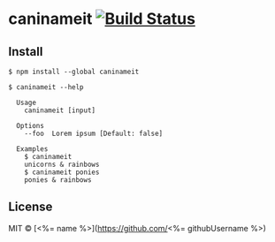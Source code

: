 # caninameit [![Build Status](https://travis-ci.org/SaraVieira/caninameit.svg?branch=master)](https://travis-ci.org/SaraVieira/caninameit)

>


## Install

```
$ npm install --global caninameit
```

```
$ caninameit --help

  Usage
    caninameit [input]

  Options
    --foo  Lorem ipsum [Default: false]

  Examples
    $ caninameit
    unicorns & rainbows
    $ caninameit ponies
    ponies & rainbows
```


## License

MIT © [<%= name %>](https://github.com/<%= githubUsername %>)
